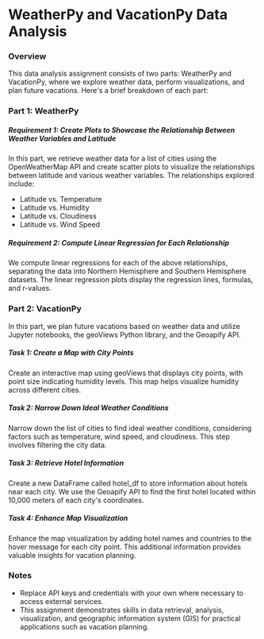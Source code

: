 # WeatherPy and VacationPy Data Analysis

### Overview
This data analysis assignment consists of two parts: WeatherPy and VacationPy, where we explore weather data, perform visualizations, and plan future vacations. Here's a brief breakdown of each part:
### Part 1: WeatherPy
##### Requirement 1: Create Plots to Showcase the Relationship Between Weather Variables and Latitude
In this part, we retrieve weather data for a list of cities using the OpenWeatherMap API and create scatter plots to visualize the relationships between latitude and various weather variables. The relationships explored include:
* Latitude vs. Temperature
* Latitude vs. Humidity
* Latitude vs. Cloudiness
* Latitude vs. Wind Speed

##### Requirement 2: Compute Linear Regression for Each Relationship
We compute linear regressions for each of the above relationships, separating the data into Northern Hemisphere and Southern Hemisphere datasets. The linear regression plots display the regression lines, formulas, and r-values.

### Part 2: VacationPy
In this part, we plan future vacations based on weather data and utilize Jupyter notebooks, the geoViews Python library, and the Geoapify API.
##### Task 1: Create a Map with City Points
Create an interactive map using geoViews that displays city points, with point size indicating humidity levels. This map helps visualize humidity across different cities.
##### Task 2: Narrow Down Ideal Weather Conditions
Narrow down the list of cities to find ideal weather conditions, considering factors such as temperature, wind speed, and cloudiness. This step involves filtering the city data.
##### Task 3: Retrieve Hotel Information
Create a new DataFrame called hotel_df to store information about hotels near each city. We use the Geoapify API to find the first hotel located within 10,000 meters of each city's coordinates.
##### Task 4: Enhance Map Visualization
Enhance the map visualization by adding hotel names and countries to the hover message for each city point. This additional information provides valuable insights for vacation planning.

### Notes
* Replace API keys and credentials with your own where necessary to access external services.
* This assignment demonstrates skills in data retrieval, analysis, visualization, and geographic information system (GIS) for practical applications such as vacation planning.
